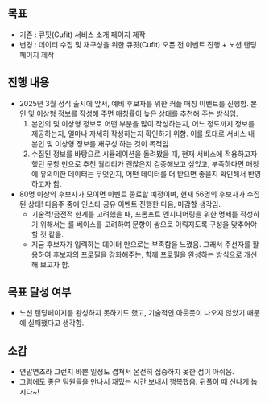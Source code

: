 ## 목표
- 기존 : 큐핏(Cufit) 서비스 소개 페이지 제작
- 변경 : 데이터 수집 및 재구성을 위한 큐핏(Cufit) 오픈 전 이벤트 진행 + 노션 랜딩페이지 제작

## 진행 내용
- 2025년 3월 정식 출시에 앞서, 예비 후보자를 위한 커플 매칭 이벤트를 진행함. 본인 및 이상형 정보를 작성해 주면 매칭률이 높은 상대를 추천해 주는 방식임.
    1. 본인의 및 이상형 정보로 어떤 부분을 많이 작성하는지, 어느 정도까지 정보를 제공하는지, 얼마나 자세히 작성하는지 확인하기 위함. 이를 토대로 서비스 내 본인 및 이상형 정보를 재구성 하는 것이 목적임.
    2. 수집된 정보를 바탕으로 시뮬레이션을 돌려봤을 때, 현재 서비스에 적용하고자 했던 문항 만으로 추천 퀄리티가 괜찮은지 검증해보고 싶었고, 부족하다면 매칭에 유의미한 데이터는 무엇인지, 어떤 데이터를 더 받으면 좋을지 확인해서 반영하고자 함.
- 80명 이상의 후보자가 모이면 이벤트 종료할 예정이며, 현재 56명의 후보자가 수집된 상태! 다음주 중에 인스타 공유 이벤트 진행한 다음, 마감할 생각임.
    - 기술적/금전적 한계를 고려했을 때, 프롬프트 엔지니어링을 위한 명세를 작성하기 위해서는 룰 베이스를 고려하여 문항이 쌍으로 이뤄지도록 구성을 맞추어야 할 것 같음.
    - 지금 후보자가 입력하는 데이터 만으로는 부족함을 느꼈음. 그래서 주선자를 활용하여 후보자의 프로필을 강화해주는, 함께 프로필을 완성하는 방식으로 개선해 보고자 함.

## 목표 달성 여부
- 노션 랜딩페이지를 완성하지 못하기도 했고, 기술적인 아웃풋이 나오지 않았기 때문에 실패했다고 생각함.

## 소감
- 연말연초라 그런지 바쁜 일정도 겹쳐서 온전히 집중하지 못한 점이 아쉬움.
- 그럼에도 좋은 팀원들을 만나서 재밌는 시간 보내서 행복했음. 뒤풀이 때 신나게 놉시다~!
